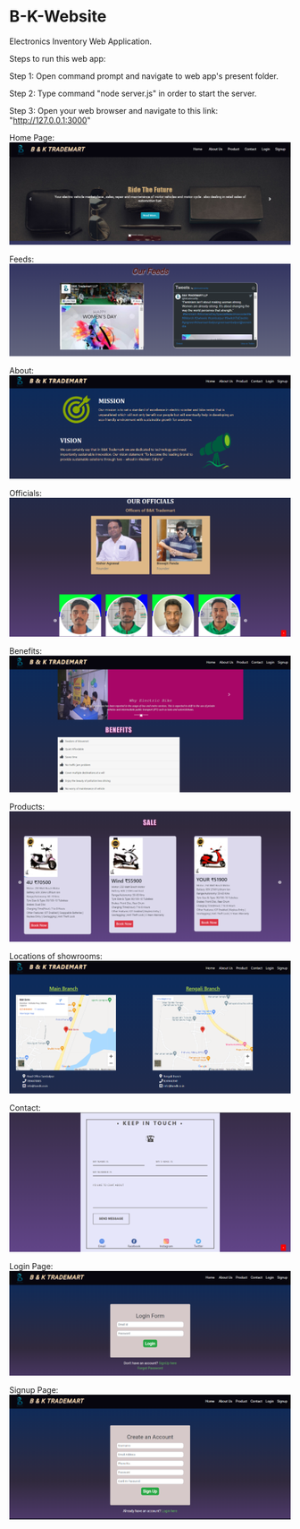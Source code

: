 # B-K-Website
Electronics Inventory Web Application.

Steps to run this web app:

Step 1: Open command prompt and navigate to web app's present folder.

Step 2: Type command "node server.js" in order to start the server.

Step 3: Open your web browser and navigate to this link: "http://127.0.0.1:3000"

Home Page:
![](images/Home1.png)

Feeds:
![](images/Feeds.png)

About:
![](images/About.png)

Officials:
![](images/About2.png)

Benefits:
![](images/Benefits.png)

Products:
![](images/Products.png)

Locations of showrooms:
![](images/Locations.png)

Contact:
![](images/Contacts.png)

Login Page:
![](images/LoginPage.png)

Signup Page:
![](images/Signup.png)
